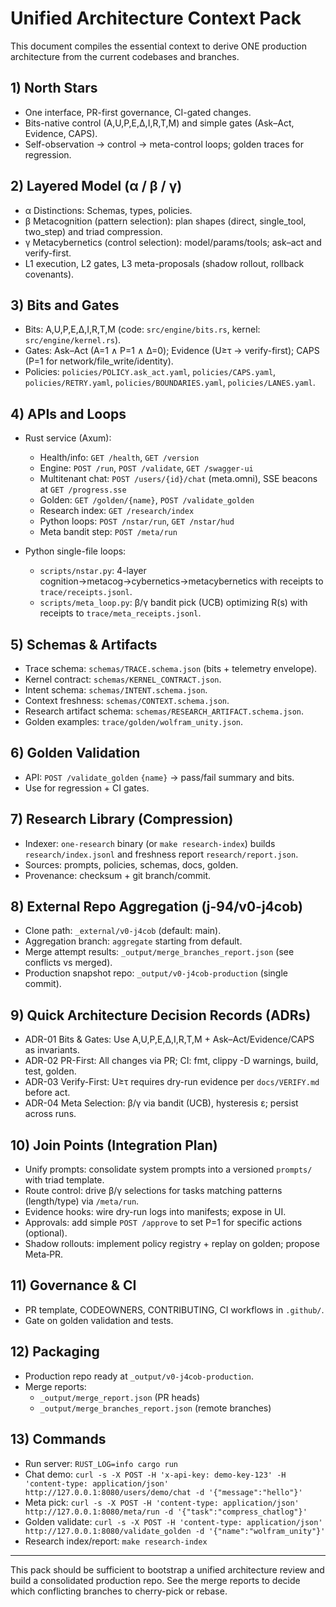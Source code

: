# Unified Architecture Context Pack

This document compiles the essential context to derive ONE production architecture from the current codebases and branches.

## 1) North Stars
- One interface, PR-first governance, CI-gated changes.
- Bits-native control (A,U,P,E,Δ,I,R,T,M) and simple gates (Ask–Act, Evidence, CAPS).
- Self-observation → control → meta-control loops; golden traces for regression.

## 2) Layered Model (α / β / γ)
- α Distinctions: Schemas, types, policies.
- β Metacognition (pattern selection): plan shapes (direct, single_tool, two_step) and triad compression.
- γ Metacybernetics (control selection): model/params/tools; ask–act and verify-first.
- L1 execution, L2 gates, L3 meta-proposals (shadow rollout, rollback covenants).

## 3) Bits and Gates
- Bits: A,U,P,E,Δ,I,R,T,M (code: `src/engine/bits.rs`, kernel: `src/engine/kernel.rs`).
- Gates: Ask–Act (A=1 ∧ P=1 ∧ Δ=0); Evidence (U≥τ → verify-first); CAPS (P=1 for network/file_write/identity).
- Policies: `policies/POLICY.ask_act.yaml`, `policies/CAPS.yaml`, `policies/RETRY.yaml`, `policies/BOUNDARIES.yaml`, `policies/LANES.yaml`.

## 4) APIs and Loops
- Rust service (Axum):
  - Health/info: `GET /health`, `GET /version`
  - Engine: `POST /run`, `POST /validate`, `GET /swagger-ui`
  - Multitenant chat: `POST /users/{id}/chat` (meta.omni), SSE beacons at `GET /progress.sse`
  - Golden: `GET /golden/{name}`, `POST /validate_golden`
  - Research index: `GET /research/index`
  - Python loops: `POST /nstar/run`, `GET /nstar/hud`
  - Meta bandit step: `POST /meta/run`

- Python single-file loops:
  - `scripts/nstar.py`: 4-layer cognition→metacog→cybernetics→metacybernetics with receipts to `trace/receipts.jsonl`.
  - `scripts/meta_loop.py`: β/γ bandit pick (UCB) optimizing R(s) with receipts to `trace/meta_receipts.jsonl`.

## 5) Schemas & Artifacts
- Trace schema: `schemas/TRACE.schema.json` (bits + telemetry envelope).
- Kernel contract: `schemas/KERNEL_CONTRACT.json`.
- Intent schema: `schemas/INTENT.schema.json`.
- Context freshness: `schemas/CONTEXT.schema.json`.
- Research artifact schema: `schemas/RESEARCH_ARTIFACT.schema.json`.
- Golden examples: `trace/golden/wolfram_unity.json`.

## 6) Golden Validation
- API: `POST /validate_golden` `{name}` → pass/fail summary and bits.
- Use for regression + CI gates.

## 7) Research Library (Compression)
- Indexer: `one-research` binary (or `make research-index`) builds `research/index.jsonl` and freshness report `research/report.json`.
- Sources: prompts, policies, schemas, docs, golden.
- Provenance: checksum + git branch/commit.

## 8) External Repo Aggregation (j-94/v0-j4cob)
- Clone path: `_external/v0-j4cob` (default: main).
- Aggregation branch: `aggregate` starting from default.
- Merge attempt results: `_output/merge_branches_report.json` (see conflicts vs merged).
- Production snapshot repo: `_output/v0-j4cob-production` (single commit).

## 9) Quick Architecture Decision Records (ADRs)
- ADR-01 Bits & Gates: Use A,U,P,E,Δ,I,R,T,M + Ask–Act/Evidence/CAPS as invariants.
- ADR-02 PR-First: All changes via PR; CI: fmt, clippy -D warnings, build, test, golden.
- ADR-03 Verify-First: U≥τ requires dry-run evidence per `docs/VERIFY.md` before act.
- ADR-04 Meta Selection: β/γ via bandit (UCB), hysteresis ε; persist across runs.

## 10) Join Points (Integration Plan)
- Unify prompts: consolidate system prompts into a versioned `prompts/` with triad template.
- Route control: drive β/γ selections for tasks matching patterns (length/type) via `/meta/run`.
- Evidence hooks: wire dry-run logs into manifests; expose in UI.
- Approvals: add simple `POST /approve` to set P=1 for specific actions (optional).
- Shadow rollouts: implement policy registry + replay on golden; propose Meta‑PR.

## 11) Governance & CI
- PR template, CODEOWNERS, CONTRIBUTING, CI workflows in `.github/`.
- Gate on golden validation and tests.

## 12) Packaging
- Production repo ready at `_output/v0-j4cob-production`.
- Merge reports:
  - `_output/merge_report.json` (PR heads)
  - `_output/merge_branches_report.json` (remote branches)

## 13) Commands
- Run server: `RUST_LOG=info cargo run`
- Chat demo: `curl -s -X POST -H 'x-api-key: demo-key-123' -H 'content-type: application/json' http://127.0.0.1:8080/users/demo/chat -d '{"message":"hello"}'`
- Meta pick: `curl -s -X POST -H 'content-type: application/json' http://127.0.0.1:8080/meta/run -d '{"task":"compress_chatlog"}'`
- Golden validate: `curl -s -X POST -H 'content-type: application/json' http://127.0.0.1:8080/validate_golden -d '{"name":"wolfram_unity"}'`
- Research index/report: `make research-index`

---

This pack should be sufficient to bootstrap a unified architecture review and build a consolidated production repo. See the merge reports to decide which conflicting branches to cherry-pick or rebase.
